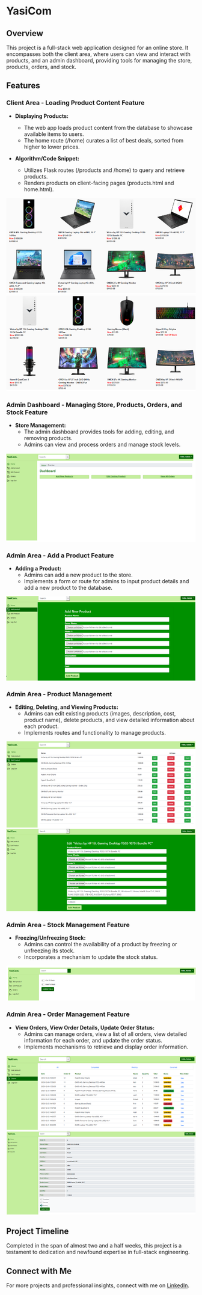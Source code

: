 # YasiCom

## Overview

This project is a full-stack web application designed for an online store. It encompasses both the client area, where users can view and interact with products, and an admin dashboard, providing tools for managing the store, products, orders, and stock.

## Features

### Client Area - Loading Product Content Feature

- **Displaying Products:**
  - The web app loads product content from the database to showcase available items to users.
  - The home route (/home) curates a list of best deals, sorted from higher to lower prices.

- **Algorithm/Code Snippet:**
  - Utilizes Flask routes (/products and /home) to query and retrieve products.
  - Renders products on client-facing pages (products.html and home.html).

![Client Area - Product Content Feature Image 1](app/static/about/home2.png)
![Client Area - Product Content Feature Image 2](app/static/about/products2.png)

### Admin Dashboard - Managing Store, Products, Orders, and Stock Feature

- **Store Management:**
  - The admin dashboard provides tools for adding, editing, and removing products.
  - Admins can view and process orders and manage stock levels.

![Admin Area - Add a Product Feature Image](app/static/about/dashboard.png)

### Admin Area - Add a Product Feature

- **Adding a Product:**
  - Admins can add a new product to the store.
  - Implements a form or route for admins to input product details and add a new product to the database.

![Admin Area - Add a Product Feature Image](app/static/about/add_product2.png)

### Admin Area - Product Management

- **Editing, Deleting, and Viewing Products:**
  - Admins can edit existing products (images, description, cost, product name), delete products, and view detailed information about each product.
  - Implements routes and functionality to manage products.

![Admin Area - Product Management Feature Image 1](app/static/about/edit_products1.png)
![Admin Area - Product Management Feature Image 2](app/static/about/edit_product2.png)

### Admin Area - Stock Management Feature

- **Freezing/Unfreezing Stock:**
  - Admins can control the availability of a product by freezing or unfreezing its stock.
  - Incorporates a mechanism to update the stock status.

![Admin Area - Stock Management Feature Image](app/static/about/stock1.png)

### Admin Area - Order Management Feature

- **View Orders, View Order Details, Update Order Status:**
  - Admins can manage orders, view a list of all orders, view detailed information for each order, and update the order status.
  - Implements mechanisms to retrieve and display order information.

![Admin Area - Order Management Feature Image 1](app/static/about/view_orders2.png)
![Admin Area - Order Management Feature Image 2](app/static/about/view_order2.png)

## Project Timeline

Completed in the span of almost two and a half weeks, this project is a testament to dedication and newfound expertise in full-stack engineering.


## Connect with Me

For more projects and professional insights, connect with me on [LinkedIn](https://www.linkedin.com/in/fouad-yasin-76a489270/).

